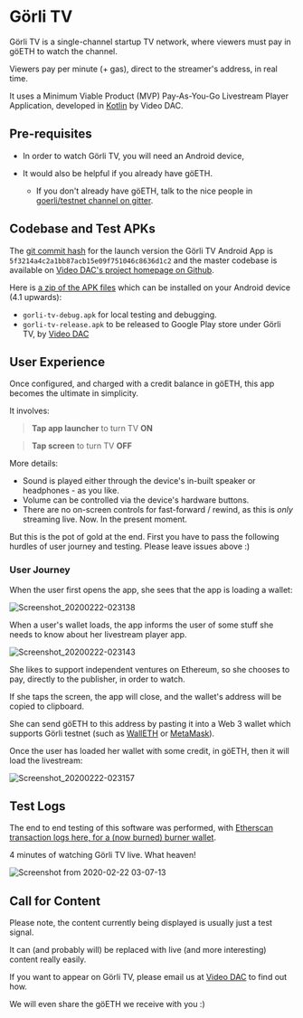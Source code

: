 # Görli TV

Görli TV is a single-channel startup TV network, where viewers must pay in göETH to watch the channel.

Viewers pay per minute (+ gas), direct to the streamer's address, in real time.

It uses a Minimum Viable Product (MVP) Pay-As-You-Go Livestream Player Application, developed in [Kotlin](https://kotlinlang.org/) by Video DAC.

## Pre-requisites

- In order to watch Görli TV, you will need an Android device,

- It would also be helpful if you already have göETH.
  - If you don't already have göETH, talk to the nice people in [goerli/testnet channel on gitter](https://gitter.im/goerli/testnet).

## Codebase and Test APKs

The [git commit hash](https://github.com/videoDAC/apps/commit/5f3214a4c2a1bb87acb15e09f751046c8636d1c2) for the launch version the Görli TV Android App is `5f3214a4c2a1bb87acb15e09f751046c8636d1c2` and the master codebase is available on [Video DAC's project homepage on Github](https://github.com/videoDAC/apps).

Here is [a zip of the APK files](https://github.com/videoDAC/apps/files/4238030/gorli-tv-apks.zip) which can be installed on your Android device (4.1 upwards):

- `gorli-tv-debug.apk` for local testing and debugging.
- `gorli-tv-release.apk` to be released to Google Play store under Görli TV, by [Video DAC](https://github.com/videoDAC)

## User Experience

Once configured, and charged with a credit balance in göETH, this app becomes the ultimate in simplicity.

It involves:

> **Tap app launcher** to turn TV **ON**

> **Tap screen** to turn TV **OFF**

More details:

- Sound is played either through the device's in-built speaker or headphones - as you like.
- Volume can be controlled via the device's hardware buttons.
- There are no on-screen controls for fast-forward / rewind, as this is _only_ streaming live. Now. In the present moment.

But this is the pot of gold at the end. First you have to pass the following hurdles of user journey and testing. Please leave issues above :)

### User Journey

When the user first opens the app, she sees that the app is loading a wallet:

![Screenshot_20200222-023138](https://user-images.githubusercontent.com/59374467/75072497-9b87c400-551d-11ea-8543-3fb016d97019.png)

When a user's wallet loads, the app informs the user of some stuff she needs to know about her livestream player app.

![Screenshot_20200222-023143](https://user-images.githubusercontent.com/59374467/75072546-b0fcee00-551d-11ea-9f43-cfade2a66c98.png)

She likes to support independent ventures on Ethereum, so she chooses to pay, directly to the publisher, in order to watch.

If she taps the screen, the app will close, and the wallet's address will be copied to clipboard.

She can send göETH to this address by pasting it into a Web 3 wallet which supports Görli testnet (such as [WallETH](https://play.google.com/store/apps/details?id=org.walleth) or [MetaMask](https://play.google.com/store/apps/details?id=io.metamask)).

Once the user has loaded her wallet with some credit, in göETH, then it will load the livestream:

![Screenshot_20200222-023157](https://user-images.githubusercontent.com/59374467/75072740-19e46600-551e-11ea-91fd-15e2229820d6.png)

## Test Logs

The end to end testing of this software was performed, with [Etherscan transaction logs here, for a (now burned) burner wallet](https://goerli.etherscan.io/address/0xab060b3d2e0dc7fb6e62d7074448f32b748aa2d3).

4 minutes of watching Görli TV live. What heaven!

![Screenshot from 2020-02-22 03-07-13](https://user-images.githubusercontent.com/59374467/75074789-6b8eef80-5522-11ea-8ffd-800d4563adaf.png)

## Call for Content

Please note, the content currently being displayed is usually just a test signal.

It can (and probably will) be replaced with live (and more interesting) content really easily.

If you want to appear on Görli TV, please email us at [Video DAC](mailto:videodac@protonmail.com) to find out how.

We will even share the göETH we receive with you :)
